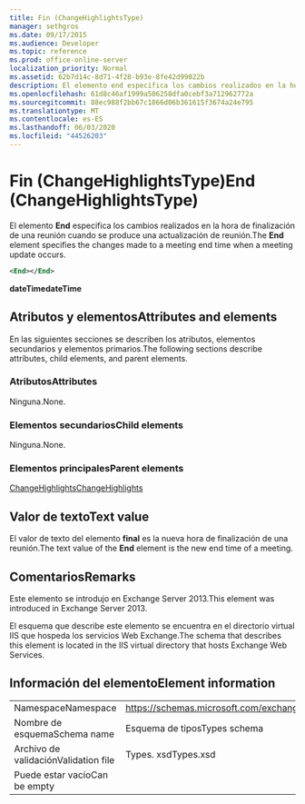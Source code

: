 ```yaml
---
title: Fin (ChangeHighlightsType)
manager: sethgros
ms.date: 09/17/2015
ms.audience: Developer
ms.topic: reference
ms.prod: office-online-server
localization_priority: Normal
ms.assetid: 62b7d14c-8d71-4f28-b93e-8fe42d99022b
description: El elemento end especifica los cambios realizados en la hora de finalización de una reunión cuando se produce una actualización de reunión.
ms.openlocfilehash: 61d8c46af1999a506258dfa0cebf3a712962772a
ms.sourcegitcommit: 88ec988f2bb67c1866d06b361615f3674a24e795
ms.translationtype: MT
ms.contentlocale: es-ES
ms.lasthandoff: 06/03/2020
ms.locfileid: "44526203"
---
```

# <a name="end-changehighlightstype"></a><span data-ttu-id="0497f-103">Fin (ChangeHighlightsType)</span><span class="sxs-lookup"><span data-stu-id="0497f-103">End (ChangeHighlightsType)</span></span>

<span data-ttu-id="0497f-104">El elemento **End** especifica los cambios realizados en la hora de finalización de una reunión cuando se produce una actualización de reunión.</span><span class="sxs-lookup"><span data-stu-id="0497f-104">The **End** element specifies the changes made to a meeting end time when a meeting update occurs.</span></span> 
  
```XML
<End></End>
```

 <span data-ttu-id="0497f-105">**dateTime**</span><span class="sxs-lookup"><span data-stu-id="0497f-105">**dateTime**</span></span>
## <a name="attributes-and-elements"></a><span data-ttu-id="0497f-106">Atributos y elementos</span><span class="sxs-lookup"><span data-stu-id="0497f-106">Attributes and elements</span></span>

<span data-ttu-id="0497f-107">En las siguientes secciones se describen los atributos, elementos secundarios y elementos primarios.</span><span class="sxs-lookup"><span data-stu-id="0497f-107">The following sections describe attributes, child elements, and parent elements.</span></span>
  
### <a name="attributes"></a><span data-ttu-id="0497f-108">Atributos</span><span class="sxs-lookup"><span data-stu-id="0497f-108">Attributes</span></span>

<span data-ttu-id="0497f-109">Ninguna.</span><span class="sxs-lookup"><span data-stu-id="0497f-109">None.</span></span>
  
### <a name="child-elements"></a><span data-ttu-id="0497f-110">Elementos secundarios</span><span class="sxs-lookup"><span data-stu-id="0497f-110">Child elements</span></span>

<span data-ttu-id="0497f-111">Ninguna.</span><span class="sxs-lookup"><span data-stu-id="0497f-111">None.</span></span>
  
### <a name="parent-elements"></a><span data-ttu-id="0497f-112">Elementos principales</span><span class="sxs-lookup"><span data-stu-id="0497f-112">Parent elements</span></span>

[<span data-ttu-id="0497f-113">ChangeHighlights</span><span class="sxs-lookup"><span data-stu-id="0497f-113">ChangeHighlights</span></span>](changehighlights.md)
  
## <a name="text-value"></a><span data-ttu-id="0497f-114">Valor de texto</span><span class="sxs-lookup"><span data-stu-id="0497f-114">Text value</span></span>

<span data-ttu-id="0497f-115">El valor de texto del elemento **final** es la nueva hora de finalización de una reunión.</span><span class="sxs-lookup"><span data-stu-id="0497f-115">The text value of the **End** element is the new end time of a meeting.</span></span> 
  
## <a name="remarks"></a><span data-ttu-id="0497f-116">Comentarios</span><span class="sxs-lookup"><span data-stu-id="0497f-116">Remarks</span></span>

<span data-ttu-id="0497f-117">Este elemento se introdujo en Exchange Server 2013.</span><span class="sxs-lookup"><span data-stu-id="0497f-117">This element was introduced in Exchange Server 2013.</span></span>
  
<span data-ttu-id="0497f-118">El esquema que describe este elemento se encuentra en el directorio virtual IIS que hospeda los servicios Web Exchange.</span><span class="sxs-lookup"><span data-stu-id="0497f-118">The schema that describes this element is located in the IIS virtual directory that hosts Exchange Web Services.</span></span>
  
## <a name="element-information"></a><span data-ttu-id="0497f-119">Información del elemento</span><span class="sxs-lookup"><span data-stu-id="0497f-119">Element information</span></span>

|||
|:-----|:-----|
|<span data-ttu-id="0497f-120">Namespace</span><span class="sxs-lookup"><span data-stu-id="0497f-120">Namespace</span></span>  <br/> |https://schemas.microsoft.com/exchange/services/2006/types  <br/> |
|<span data-ttu-id="0497f-121">Nombre de esquema</span><span class="sxs-lookup"><span data-stu-id="0497f-121">Schema name</span></span>  <br/> |<span data-ttu-id="0497f-122">Esquema de tipos</span><span class="sxs-lookup"><span data-stu-id="0497f-122">Types schema</span></span>  <br/> |
|<span data-ttu-id="0497f-123">Archivo de validación</span><span class="sxs-lookup"><span data-stu-id="0497f-123">Validation file</span></span>  <br/> |<span data-ttu-id="0497f-124">Types. xsd</span><span class="sxs-lookup"><span data-stu-id="0497f-124">Types.xsd</span></span>  <br/> |
|<span data-ttu-id="0497f-125">Puede estar vacío</span><span class="sxs-lookup"><span data-stu-id="0497f-125">Can be empty</span></span>  <br/> ||
   

